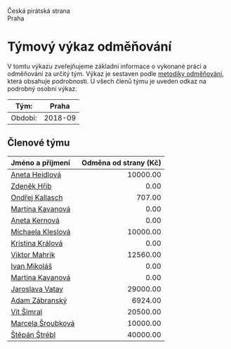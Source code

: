 Česká pirátská strana  
Praha

Týmový výkaz odměňování
===========================

V tomtu výkazu zveřejňujeme základní informace o vykonané práci a odměňování
za určitý tým. Výkaz je sestaven podle [metodiky odměňování][metodika],
která obsahuje podrobnosti. U všech členů týmu je uveden odkaz na podrobný osobní výkaz.

Tým:                     | Praha
-----------------------  | --------------------
Období:                  | 2018-09

Členové týmu
--------------

| Jméno a příjmení                        |   Odměna od strany (Kč) |
|:----------------------------------------|------------------------:|
| [Aneta Heidlová](aneta-heidlova/)       |                10000.00 |
| [Zdeněk Hřib](zdenek-hrib/)             |                    0.00 |
| [Ondřej Kallasch](ondrej-kallasch/)     |                  707.00 |
| [Martina Kavanová](martina-kavanova/)   |                    0.00 |
| [Aneta Kernová](aneta-kernova/)         |                    0.00 |
| [Michaela Kleslová](michaela-kleslova/) |                10000.00 |
| [Kristina Králová](kristina-kralova/)   |                    0.00 |
| [Viktor Mahrik](viktor-mahrik/)         |                12560.00 |
| [Ivan Mikoláš](ivan-mikolas/)           |                    0.00 |
| [Martina Kavanová](martina-kavanova/)   |                    0.00 |
| [Jaroslava Vatay](jaroslava-vatay/)     |                29000.00 |
| [Adam Zábranský](adam-zabransky/)       |                 6924.00 |
| [Vít Šimral](vit-simral/)               |                20500.00 |
| [Marcela Šroubková](marcela-sroubkova/) |                10000.00 |
| [Štěpán Štrébl](stepan-strebl/)         |                40000.00 |


[metodika]: https://redmine.pirati.cz/projects/po/wiki/Odmenovani
